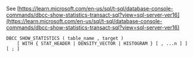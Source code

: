See [https://learn.microsoft.com/en-us/sql/t-sql/database-console-commands/dbcc-show-statistics-transact-sql?view=sql-server-ver16](https://learn.microsoft.com/en-us/sql/t-sql/database-console-commands/dbcc-show-statistics-transact-sql?view=sql-server-ver16)
```
DBCC SHOW_STATISTICS ( table_name , target )
    [ WITH { STAT_HEADER | DENSITY_VECTOR | HISTOGRAM } [ , ...n ] ]
[ ; ]
```

